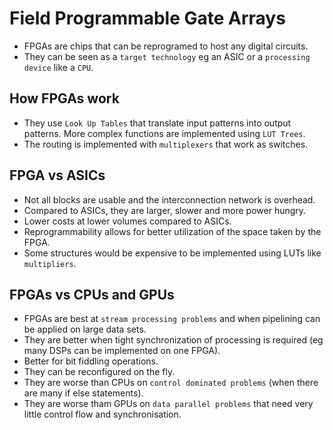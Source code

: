 # Field Programmable Gate Arrays

* FPGAs are chips that can be reprogramed to host any digital circuits.
* They can be seen as a `target technology` eg an ASIC or a `processing device` like a `CPU`.

## How FPGAs work
* They use `Look Up Tables` that translate input patterns into output patterns. More complex functions are implemented using `LUT Trees`.
* The routing is implemented with `multiplexers` that work as switches.

## FPGA vs ASICs
* Not all blocks are usable and the interconnection network is overhead.
* Compared to ASICs, they are larger, slower and more power hungry.
* Lower costs at lower volumes compared to ASICs.
* Reprogrammability allows for better utilization of the space taken by the FPGA.
* Some structures would be expensive to be implemented using LUTs like `multipliers`.

## FPGAs vs CPUs and GPUs
* FPGAs are best at `stream processing problems` and when pipelining can be applied on large data sets.
* They are better when tight synchronization of processing is required (eg many DSPs can be implemented on one FPGA).
* Better for bit fiddling operations.
* They can be reconfigured on the fly.
* They are worse than CPUs on `control dominated problems` (when there are many if else statements).
* They are worse tham GPUs on `data parallel problems` that need very little control flow and synchronisation.